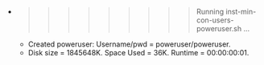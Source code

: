 * >>>>>>>>> Running inst-min-con-users-poweruser.sh ...
  * Created poweruser: Username/pwd = poweruser/poweruser.
  * Disk size = 1845648K. Space Used = 36K. Runtime = 00:00:00:01.
